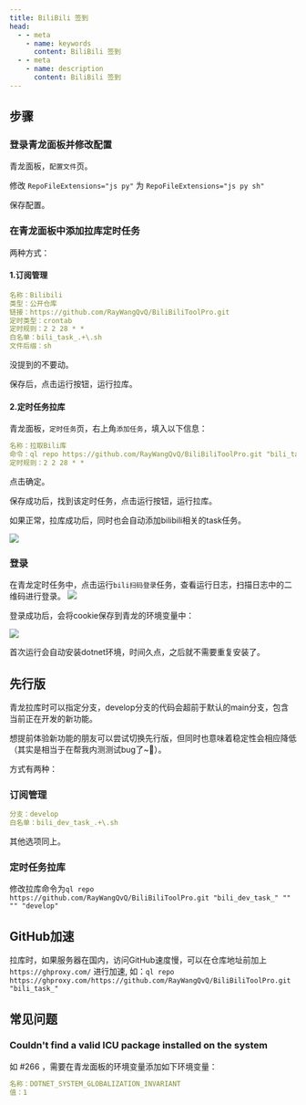 ```yaml
---
title: BiliBili 签到
head:
  - - meta
    - name: keywords
      content: BiliBili 签到
  - - meta
    - name: description
      content: BiliBili 签到
---
```


## 步骤

### 登录青龙面板并修改配置

青龙面板，`配置文件`页。

修改 `RepoFileExtensions="js py"` 为 `RepoFileExtensions="js py sh"`

保存配置。

### 在青龙面板中添加拉库定时任务

两种方式：

#### 1.订阅管理

```yaml
名称：Bilibili
类型：公开仓库
链接：https://github.com/RayWangQvQ/BiliBiliToolPro.git
定时类型：crontab
定时规则：2 2 28 * *
白名单：bili_task_.+\.sh
文件后缀：sh
```

没提到的不要动。

保存后，点击运行按钮，运行拉库。

#### 2.定时任务拉库

青龙面板，`定时任务`页，右上角`添加任务`，填入以下信息：

```yaml
名称：拉取Bili库
命令：ql repo https://github.com/RayWangQvQ/BiliBiliToolPro.git "bili_task_"
定时规则：2 2 28 * *
```

点击确定。

保存成功后，找到该定时任务，点击运行按钮，运行拉库。

如果正常，拉库成功后，同时也会自动添加bilibili相关的task任务。

![](https://i.theovan.cn/docs/qinglong-tasks.png)

### 登录

在青龙定时任务中，点击运行`bili扫码登录`任务，查看运行日志，扫描日志中的二维码进行登录。
![](https://i.theovan.cn/docs/qinglong-login.png)

登录成功后，会将cookie保存到青龙的环境变量中：

![](https://i.theovan.cn/docs/qinglong-env.png)

首次运行会自动安装dotnet环境，时间久点，之后就不需要重复安装了。

## 先行版

青龙拉库时可以指定分支，develop分支的代码会超前于默认的main分支，包含当前正在开发的新功能。

想提前体验新功能的朋友可以尝试切换先行版，但同时也意味着稳定性会相应降低（其实是相当于在帮我内测测试bug了~🤨）。

方式有两种：

### 订阅管理

```yaml
分支：develop
白名单：bili_dev_task_.+\.sh
```

其他选项同上。

### 定时任务拉库

修改拉库命令为`ql repo https://github.com/RayWangQvQ/BiliBiliToolPro.git "bili_dev_task_" "" "" "develop"`

## GitHub加速

拉库时，如果服务器在国内，访问GitHub速度慢，可以在仓库地址前加上 `https://ghproxy.com/` 进行加速, 如：`ql repo https://ghproxy.com/https://github.com/RayWangQvQ/BiliBiliToolPro.git "bili_task_"`

## 常见问题

### Couldn't find a valid ICU package installed on the system

如 #266 ，需要在青龙面板的环境变量添加如下环境变量：

```yaml
名称：DOTNET_SYSTEM_GLOBALIZATION_INVARIANT
值：1
```
